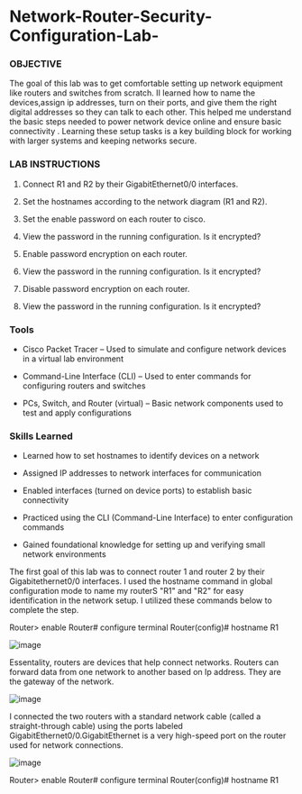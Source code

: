 # Network-Router-Security-Configuration-Lab-

### OBJECTIVE
The goal of this lab was to get comfortable setting up network equipment like routers and switches from scratch. II learned how to name the devices,assign ip addresses, turn on their ports, and give them the right digital addresses so they can talk to each other. This helped me understand the basic steps needed to power network device online and ensure basic connectivity . Learning these setup tasks is a key building block for working with larger systems and keeping networks secure.

### LAB INSTRUCTIONS
1. Connect R1 and R2 by their GigabitEthernet0/0 interfaces.

2. Set the hostnames according to the network diagram (R1 and R2).

3. Set the enable password on each router to cisco.

4. View the password in the running configuration. Is it encrypted?

5. Enable password encryption on each router.

6. View the password in the running configuration. Is it encrypted?

7. Disable password encryption on each router.

8. View the password in the running configuration. Is it encrypted?


### Tools 
* Cisco Packet Tracer – Used to simulate and configure network devices in a virtual lab environment

* Command-Line Interface (CLI) – Used to enter commands for configuring routers and switches

* PCs, Switch, and Router (virtual) – Basic network components used to test and apply configurations

###  Skills Learned
* Learned how to set hostnames to identify devices on a network

* Assigned IP addresses to network interfaces for communication

* Enabled interfaces (turned on device ports) to establish basic connectivity

* Practiced using the CLI (Command-Line Interface) to enter configuration commands

* Gained foundational knowledge for setting up and verifying small network environments



The first goal of this lab was to connect router 1 and router 2 by their Gigabitethernet0/0 interfaces. I used the hostname command in global configuration mode to name my routerS "R1"  and "R2" for easy identification in the network setup. 
I utilized these commands below to complete the step. 

Router> enable
Router# configure terminal
Router(config)# hostname R1


![image](https://github.com/user-attachments/assets/57d969c4-b91c-4434-9ecd-534b416d1499)

Essentality, routers are devices that help connect networks. Routers can forward data from one network to another based on Ip address. They are the gateway of the network. 

![image](https://github.com/user-attachments/assets/7928c638-7f77-40ef-ba73-649b083aebfd)

I connected the two routers with a standard network cable (called a straight-through cable) using the ports labeled GigabitEthernet0/0.GigabitEthernet is a very high-speed port on the router used for network connections.

  ![image](https://github.com/user-attachments/assets/d4d9a884-6ad9-4c31-aa2c-e30871920877)


Router> enable
Router# configure terminal
Router(config)# hostname R1
